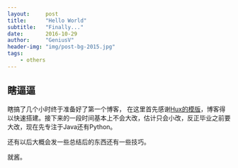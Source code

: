 ```yaml
---
layout:     post
title:      "Hello World"
subtitle:   "Finally..."
date:       2016-10-29
author:     "GeniusV"
header-img: "img/post-bg-2015.jpg"
tags:
    - others
---
```

## 瞎逼逼
瞎搞了几个小时终于准备好了第一个博客， 在这里首先感谢[Hux的模版](https://github.com/Huxpro/huxpro.github.io/)，博客得以快速搭建。接下来的一段时间基本上不会大改，估计只会小改，反正毕业之前要大改，现在先专注于Java还有Python。

还有以后大概会发一些总结后的东西还有一些技巧。

就酱。
